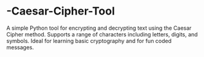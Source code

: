 # -Caesar-Cipher-Tool
A simple Python tool for encrypting and decrypting text using the Caesar Cipher method. Supports a range of characters including letters, digits, and symbols. Ideal for learning basic cryptography and for fun coded messages.
